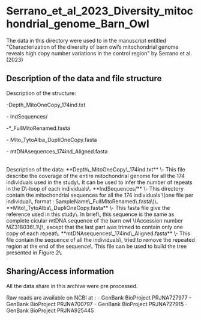 # Serrano_et_al_2023_Diversity_mitochondrial_genome_Barn_Owl

The data in this directory were used to in the manuscript entitled "Characterization of the diversity of barn owl’s mitochondrial genome reveals high copy number variations in the control region" by Serrano et al. (2023)

## Description of the data and file structure

Description of the structure:

-Depth\_MitoOneCopy\_174ind.txt

\- IndSequences/

 -\*\_FullMitoRenamed.fasta
 
\- Mito\_TytoAlba\_DupliOneCopy\.fasta

\- mtDNAsequences\_174ind\_Aligned\.fasta

<br>
Description of the data:
**Depth\_MitoOneCopy\_174ind.txt** \- This file describe the coverage of the entire mitochondrial genome for all the 174 individuals used in the study\. It can be used to infer the number of repeats in the D\-loop of each individuals\.
**IndSequences/** \- This directory contain the mitochondrial sequences for all the 174 individuals \(one file per individual\, format : SampleName\_FullMitoRenamed\.fasta\)\.
**Mito\_TytoAlba\_DupliOneCopy.fasta** \- This fasta file give the reference used in this study\. In brief\, this sequence is the same as complete cicular mtDNA sequence of the barn owl \(Accession number MZ318036\.1\)\, except that the last part was trimed to contain only one copy of each repeat\.
**mtDNAsequences\_174ind\_Aligned.fasta** \- This file contain the sequence of all the individuals\, tried to remove the repeated region at the end of the sequence\. This file can be used to build the tree presented in Figure 2\.

## Sharing/Access information

All the data share in this archive were pre processed.

Raw reads are available on NCBI at :
\- GenBank BioProject PRJNA727977
\- GenBank BioProject PRJNA700797
\- GenBank BioProject PRJNA727915
\- GenBank BioProject PRJNA925445
